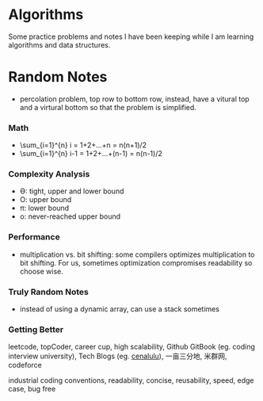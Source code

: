 # Algorithms

Some practice problems and notes I have been keeping while I am learning
algorithms and data structures.

# Random Notes

+ percolation problem, top row to bottom row, instead, have a vitural top and a virtural bottom so that the problem is simplified.

### Math
+ \sum_{i=1}^{n} i = 1+2+...+n = n(n+1)/2
+ \sum_{i=1}^{n} i-1 = 1+2+...+(n-1) = n(n-1)/2

### Complexity Analysis
+ ϴ: tight, upper and lower bound
+ O: upper bound
+ π: lower bound
+ o: never-reached upper bound 

### Performance
+ multiplication vs. bit shifting: some compilers optimizes multiplication to bit shifting. For us, sometimes optimization compromises readability so choose wise.


### Truly Random Notes
- instead of using a dynamic array, can use a stack sometimes


### Getting Better
leetcode, topCoder, career cup, high scalability, Github GitBook (eg. coding interview university), Tech Blogs (eg. [cenalulu](http://cenalulu.github.io/)), 一亩三分地, 米群网, codeforce

industrial coding conventions, readability, concise, reusability, speed, edge case, bug free